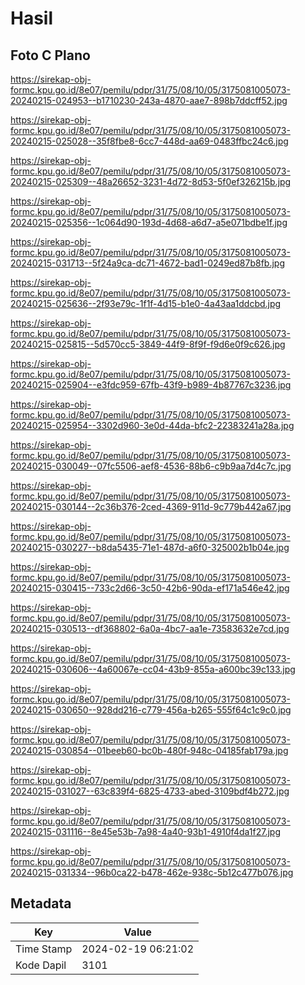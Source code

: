 # Hasil

## Foto C Plano

https://sirekap-obj-formc.kpu.go.id/8e07/pemilu/pdpr/31/75/08/10/05/3175081005073-20240215-024953--b1710230-243a-4870-aae7-898b7ddcff52.jpg

https://sirekap-obj-formc.kpu.go.id/8e07/pemilu/pdpr/31/75/08/10/05/3175081005073-20240215-025028--35f8fbe8-6cc7-448d-aa69-0483ffbc24c6.jpg

https://sirekap-obj-formc.kpu.go.id/8e07/pemilu/pdpr/31/75/08/10/05/3175081005073-20240215-025309--48a26652-3231-4d72-8d53-5f0ef326215b.jpg

https://sirekap-obj-formc.kpu.go.id/8e07/pemilu/pdpr/31/75/08/10/05/3175081005073-20240215-025356--1c064d90-193d-4d68-a6d7-a5e071bdbe1f.jpg

https://sirekap-obj-formc.kpu.go.id/8e07/pemilu/pdpr/31/75/08/10/05/3175081005073-20240215-031713--5f24a9ca-dc71-4672-bad1-0249ed87b8fb.jpg

https://sirekap-obj-formc.kpu.go.id/8e07/pemilu/pdpr/31/75/08/10/05/3175081005073-20240215-025636--2f93e79c-1f1f-4d15-b1e0-4a43aa1ddcbd.jpg

https://sirekap-obj-formc.kpu.go.id/8e07/pemilu/pdpr/31/75/08/10/05/3175081005073-20240215-025815--5d570cc5-3849-44f9-8f9f-f9d6e0f9c626.jpg

https://sirekap-obj-formc.kpu.go.id/8e07/pemilu/pdpr/31/75/08/10/05/3175081005073-20240215-025904--e3fdc959-67fb-43f9-b989-4b87767c3236.jpg

https://sirekap-obj-formc.kpu.go.id/8e07/pemilu/pdpr/31/75/08/10/05/3175081005073-20240215-025954--3302d960-3e0d-44da-bfc2-22383241a28a.jpg

https://sirekap-obj-formc.kpu.go.id/8e07/pemilu/pdpr/31/75/08/10/05/3175081005073-20240215-030049--07fc5506-aef8-4536-88b6-c9b9aa7d4c7c.jpg

https://sirekap-obj-formc.kpu.go.id/8e07/pemilu/pdpr/31/75/08/10/05/3175081005073-20240215-030144--2c36b376-2ced-4369-911d-9c779b442a67.jpg

https://sirekap-obj-formc.kpu.go.id/8e07/pemilu/pdpr/31/75/08/10/05/3175081005073-20240215-030227--b8da5435-71e1-487d-a6f0-325002b1b04e.jpg

https://sirekap-obj-formc.kpu.go.id/8e07/pemilu/pdpr/31/75/08/10/05/3175081005073-20240215-030415--733c2d66-3c50-42b6-90da-ef171a546e42.jpg

https://sirekap-obj-formc.kpu.go.id/8e07/pemilu/pdpr/31/75/08/10/05/3175081005073-20240215-030513--df368802-6a0a-4bc7-aa1e-73583632e7cd.jpg

https://sirekap-obj-formc.kpu.go.id/8e07/pemilu/pdpr/31/75/08/10/05/3175081005073-20240215-030606--4a60067e-cc04-43b9-855a-a600bc39c133.jpg

https://sirekap-obj-formc.kpu.go.id/8e07/pemilu/pdpr/31/75/08/10/05/3175081005073-20240215-030650--928dd216-c779-456a-b265-555f64c1c9c0.jpg

https://sirekap-obj-formc.kpu.go.id/8e07/pemilu/pdpr/31/75/08/10/05/3175081005073-20240215-030854--01beeb60-bc0b-480f-948c-04185fab179a.jpg

https://sirekap-obj-formc.kpu.go.id/8e07/pemilu/pdpr/31/75/08/10/05/3175081005073-20240215-031027--63c839f4-6825-4733-abed-3109bdf4b272.jpg

https://sirekap-obj-formc.kpu.go.id/8e07/pemilu/pdpr/31/75/08/10/05/3175081005073-20240215-031116--8e45e53b-7a98-4a40-93b1-4910f4da1f27.jpg

https://sirekap-obj-formc.kpu.go.id/8e07/pemilu/pdpr/31/75/08/10/05/3175081005073-20240215-031334--96b0ca22-b478-462e-938c-5b12c477b076.jpg


## Metadata

| Key        | Value               |
| ---------- | ------------------- |
| Time Stamp | 2024-02-19 06:21:02 |
| Kode Dapil | 3101                |



